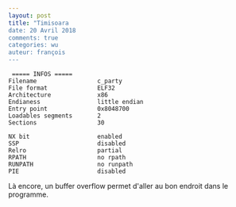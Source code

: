 ```yaml
---
layout: post
title: "Timisoara
date: 20 Avril 2018
comments: true
categories: wu
auteur: françois
---
```

```
 ===== INFOS ===== 
Filename                 c_party
File format              ELF32
Architecture             x86
Endianess                little endian
Entry point              0x8048700
Loadables segments       2
Sections                 30

NX bit                   enabled
SSP                      disabled
Relro                    partial
RPATH                    no rpath
RUNPATH                  no runpath
PIE                      disabled
```
Là encore, un buffer overflow permet d'aller au bon endroit dans le programme.